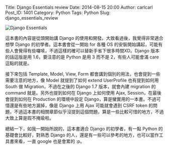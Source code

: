 Title: Django Essentials review
Date: 2014-08-15 20:00
Author: carlcarl
Post_ID: 1401
Category: Python
Tags: Python
Slug: django_essentials_review


![Django Essentials](http://i.imgur.com/nLMpucb.jpg)

這本書的內容是從頭開始講 Django 的使用和開發。大致看過後，我覺得非常適合想學 Django 的初學者。這本書會從一開始 for 各種 OS 的安裝開始講起，可能有些人會覺得有些囉嗦，不過這樣的確可以替新手省下很多時間XD。Django 版本的話這版是用 1.6，要注意的是 Python 是用 3 而不是 2，有些人可能會滿 care 這點的就是。

接下來包括 Template, Model, View, Form 都會講到個別的用法，也會提到一些需要注意的地方，像 Model 就提到了如何 extend UserProfile 也有提到如何用 South 做 Migration，不過在之後的 Django 1.7 版本，就會內建 migration 的 command 就是。另外也提到如何在 Django 上如何使用 Ajax, Session，在最後會提到如何在 Production 的環境中設定 Django，算是蠻實用的一本書。不過可惜還是有些地方漏掉，像是 Django 上用 Ajax 可能就會遇到 CSRF token 的問題，不過這本書的相關章節似乎沒提到這個問題，算是一些比較可惜的地方，不過大致上算是瑕不掩瑜啦。

總結一下，如我一開始所說的，這本書適合 Django 的初學者，有一點 Python 的基礎會比較好，對熟悉 Django 的人，還是有一些可以參考的地方，也可以當作工具書來看，一直 google 也是會累的 :p。

